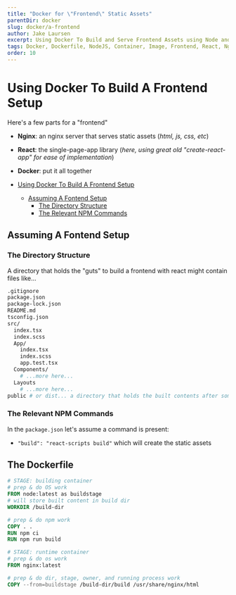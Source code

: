 ```yaml
---
title: "Docker for \"Frontend\" Static Assets"
parentDir: docker
slug: docker/a-frontend
author: Jake Laursen
excerpt: Using Docker To Build and Serve Frontend Assets using Node and Nginx
tags: Docker, Dockerfile, NodeJS, Container, Image, Frontend, React, Nginx
order: 10
---
```


# Using Docker To Build A Frontend Setup
Here's a few parts for a "frontend"
- **Nginx**: an nginx server that serves static assets (_html, js, css, etc_)
- **React**: the single-page-app library (_here, using great old "create-react-app" for ease of implementation_)
- **Docker**: put it all together

- [Using Docker To Build A Frontend Setup](#using-docker-to-build-a-frontend-setup)
  - [Assuming A Fontend Setup](#assuming-a-fontend-setup)
    - [The Directory Structure](#the-directory-structure)
    - [The Relevant NPM Commands](#the-relevant-npm-commands)

## Assuming A Fontend Setup
### The Directory Structure
A directory that holds the "guts" to build a frontend with react might contain files like...
```bash
.gitignore
package.json
package-lock.json
README.md
tsconfig.json
src/
  index.tsx
  index.scss
  App/
    index.tsx
    index.scss
    app.test.tsx
  Components/
    # ...more here...
  Layouts
    # ...more here...
public # or dist... a directory that holds the built contents after something like "npm run build"
```

### The Relevant NPM Commands
In the `package.json` let's assume a command is present:
- `"build": "react-scripts build"` which will create the static assets

## The Dockerfile
```dockerfile
# STAGE: building container
# prep & do OS work
FROM node:latest as buildstage
# will store built content in build dir
WORKDIR /build-dir

# prep & do npm work
COPY . .
RUN npm ci
RUN npm run build

# STAGE: runtime container
# prep & do os work
FROM nginx:latest

# prep & do dir, stage, owner, and running process work
COPY --from=buildstage /build-dir/build /usr/share/nginx/html
```